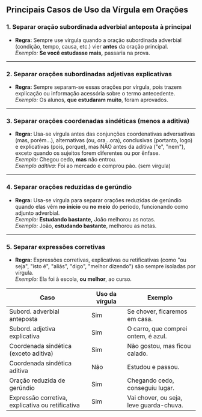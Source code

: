 ## **Principais Casos de Uso da Vírgula em Orações**

### 1. **Separar oração subordinada adverbial anteposta à principal**

- **Regra:** Sempre use vírgula quando a oração subordinada adverbial (condição, tempo, causa, etc.) vier **antes** da oração principal.  
    _Exemplo:_ **Se você estudasse mais,** passaria na prova.
    

---

### 2. **Separar orações subordinadas adjetivas explicativas**

- **Regra:** Sempre separam-se essas orações por vírgula, pois trazem explicação ou informação acessória sobre o termo antecedente.  
    _Exemplo:_ Os alunos, **que estudaram muito**, foram aprovados.
    

---

### 3. **Separar orações coordenadas sindéticas (menos a aditiva)**

- **Regra:** Usa-se vírgula antes das conjunções coordenativas adversativas (mas, porém...), alternativas (ou, ora...ora), conclusivas (portanto, logo) e explicativas (pois, porque), mas NÃO antes da aditiva ("e", "nem"), exceto quando os sujeitos forem diferentes ou por ênfase.  
    _Exemplo:_ Chegou cedo, **mas** não entrou.  
    _Exemplo aditiva:_ Foi ao mercado e comprou pão. (sem vírgula)
    

---

### 4. **Separar orações reduzidas de gerúndio**

- **Regra:** Usa-se vírgula para separar orações reduzidas de gerúndio quando elas vêm **no início** ou **no meio** do período, funcionando como adjunto adverbial.  
    _Exemplo:_ **Estudando bastante,** João melhorou as notas.  
    _Exemplo:_ João, **estudando bastante**, melhorou as notas.
    

---

### 5. **Separar expressões corretivas**

- **Regra:** Expressões corretivas, explicativas ou retificativas (como "ou seja", "isto é", "aliás", "digo", "melhor dizendo") são sempre isoladas por vírgula.  
    _Exemplo:_ Ela foi à escola, **ou melhor**, ao curso.



| Caso                                             | Uso da vírgula | Exemplo                                 |
| ------------------------------------------------ | -------------- | --------------------------------------- |
| Subord. adverbial anteposta                      | Sim            | Se chover, ficaremos em casa.           |
| Subord. adjetiva explicativa                     | Sim            | O carro, que comprei ontem, é azul.     |
| Coordenada sindética (exceto aditiva)            | Sim            | Não gostou, mas ficou calado.           |
| Coordenada sindética aditiva                     | Não            | Estudou e passou.                       |
| Oração reduzida de gerúndio                      | Sim            | Chegando cedo, conseguiu lugar.         |
| Expressão corretiva, explicativa ou retificativa | Sim            | Vai chover, ou seja, leve guarda-chuva. |